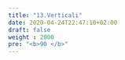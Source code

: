 ```yaml
---
title: "13.Verticali"
date: 2020-04-24T22:47:10+02:00
draft: false
weight : 2000
pre: "<b>90 </b>"
---
```




